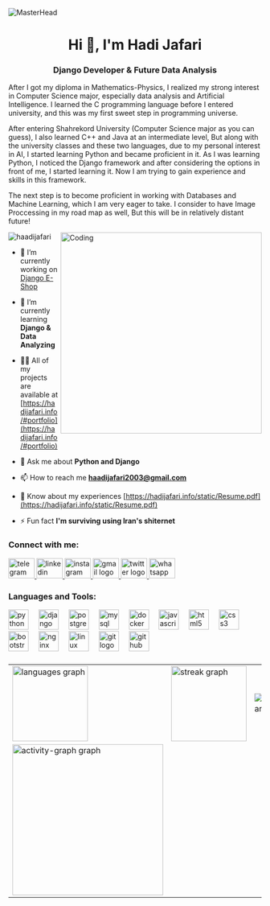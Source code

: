 ![MasterHead](https://www.sevenstarwebsolutions.com/wp-content/uploads/2019/06/django-banner-1.png) <!-- (musitelink.com) -->

<h1 align="center">Hi 👋, I'm Hadi Jafari</h1>
<h3 align="center">Django Developer & Future Data Analysis</h3>


<p>After I got my diploma in Mathematics-Physics, I realized my strong interest in Computer Science major, especially data analysis and Artificial Intelligence.
I learned the C programming language before I entered university, and this was my first sweet step in programming universe.</p>

<p>After entering Shahrekord University (Computer Science major as you can guess), I also learned C++ and Java at an intermediate level,
But along with the university classes and these two languages, due to my personal interest in AI, I started learning Python and became proficient in it.
As I was learning Python, I noticed the Django framework and after considering the options in front of me, I started learning it.
Now I am trying to gain experience and skills in this framework.</p>

<p>The next step is to become proficient in working with Databases and Machine Learning, which I am very eager to take.
I consider to have Image Proccessing in my road map as well, But this will be in relatively distant future!</p>
<img align="right" alt="Coding" width="400" src="https://cdn.dribbble.com/users/1162077/screenshots/3848914/programmer.gif">
<p align="left"> <img src="https://komarev.com/ghpvc/?username=haadijafari&label=Profile%20views&color=0e75b6&style=flat" alt="haadijafari" /> </p>

- 🔭 I’m currently working on [Django E-Shop](https://github.com/haadijafari/Basic_Eshop_Project)

- 🌱 I’m currently learning **Django & Data Analyzing**

- 👨‍💻 All of my projects are available at [https://hadijafari.info/#portfolio](https://hadijafari.info/#portfolio)

- 💬 Ask me about **Python and Django**

- 📫 How to reach me **haadijafari2003@gmail.com**

- 📄 Know about my experiences [https://hadijafari.info/static/Resume.pdf](https://hadijafari.info/static/Resume.pdf)

- ⚡ Fun fact **I'm surviving using Iran's shiternet**

<h3 align="left">Connect with me:</h3>
<div align="left">
  <a href="https://t.me/haadijafari" target="_blank">
    <img src="https://raw.githubusercontent.com/maurodesouza/profile-readme-generator/master/src/assets/icons/social/telegram/default.svg" width="52" height="40" alt="telegram logo"  />
  </a>
  <a href="https://linkedin.com/in/haadijafari" target="_blank">
    <img src="https://raw.githubusercontent.com/maurodesouza/profile-readme-generator/master/src/assets/icons/social/linkedin/default.svg" width="52" height="40" alt="linkedin logo"  />
  </a>
  <a href="https://instagram.com/haadijafari" target="_blank">
    <img src="https://raw.githubusercontent.com/maurodesouza/profile-readme-generator/master/src/assets/icons/social/instagram/default.svg" width="52" height="40" alt="instagram logo"  />
  </a>
  <a href="haadijafari2003#gmail.com" target="_blank">
    <img src="https://raw.githubusercontent.com/maurodesouza/profile-readme-generator/master/src/assets/icons/social/gmail/default.svg" width="52" height="40" alt="gmail logo"  />
  </a>
  <a href="https://x.com/haadijafari" target="_blank">
    <img src="https://raw.githubusercontent.com/maurodesouza/profile-readme-generator/master/src/assets/icons/social/twitter/default.svg" width="52" height="40" alt="twitter logo"  />
  </a>
  <a href="https://wa.me/+989373028477" target="_blank">
    <img src="https://raw.githubusercontent.com/maurodesouza/profile-readme-generator/master/src/assets/icons/social/whatsapp/default.svg" width="52" height="40" alt="whatsapp logo"  />
  </a>
</div>

###

<h3 align="left">Languages and Tools:</h3>
<div align="left">
  <img src="https://cdn.jsdelivr.net/gh/devicons/devicon/icons/python/python-original.svg" height="40" alt="python logo"  />
  <img width="12" />
  <img src="https://cdn.jsdelivr.net/gh/devicons/devicon/icons/django/django-plain.svg" height="40" alt="django logo"  />
  <img width="12" />
  <img src="https://cdn.jsdelivr.net/gh/devicons/devicon/icons/postgresql/postgresql-original.svg" height="40" alt="postgresql logo"  />
  <img width="12" />
  <img src="https://cdn.jsdelivr.net/gh/devicons/devicon/icons/mysql/mysql-original.svg" height="40" alt="mysql logo"  />
  <img width="12" />
  <img src="https://cdn.jsdelivr.net/gh/devicons/devicon/icons/docker/docker-original.svg" height="40" alt="docker logo"  />
  <img width="12" />
  <img src="https://cdn.jsdelivr.net/gh/devicons/devicon/icons/javascript/javascript-original.svg" height="40" alt="javascript logo"  />
  <img width="12" />
  <img src="https://cdn.jsdelivr.net/gh/devicons/devicon/icons/html5/html5-original.svg" height="40" alt="html5 logo"  />
  <img width="12" />
  <img src="https://cdn.jsdelivr.net/gh/devicons/devicon/icons/css3/css3-original.svg" height="40" alt="css3 logo"  />
  <img width="12" />
  <img src="https://cdn.jsdelivr.net/gh/devicons/devicon/icons/bootstrap/bootstrap-original.svg" height="40" alt="bootstrap logo"  />
  <img width="12" />
  <img src="https://cdn.jsdelivr.net/gh/devicons/devicon/icons/nginx/nginx-original.svg" height="40" alt="nginx logo"  />
  <img width="12" />
  <img src="https://cdn.jsdelivr.net/gh/devicons/devicon/icons/linux/linux-original.svg" height="40" alt="linux logo"  />
  <img width="12" />
  <img src="https://cdn.jsdelivr.net/gh/devicons/devicon/icons/git/git-original.svg" height="40" alt="git logo"  />
  <img width="12" />
  <img src="https://cdn.jsdelivr.net/gh/devicons/devicon/icons/github/github-original.svg" height="40" alt="github logo"  />
</div>

###

<table>
  <tr>
    <td>
      <img src="https://github-readme-stats.vercel.app/api/top-langs?username=haadijafari&locale=en&hide_title=false&layout=compact&card_width=320&langs_count=5&theme=dracula&hide_border=false&order=2" height="150" alt="languages graph"/>
    </td>
    <td>
      <img src="https://streak-stats.demolab.com?user=haadijafari&locale=en&mode=daily&theme=dracula&hide_border=false&border_radius=5&order=3" height="150" alt="streak graph"  />
    </td>
    <td>
      <img align="center" src="https://github-readme-stats.vercel.app/api?username=haadijafari&show_icons=true&locale=en" alt="haadijafari" />
    </td>
  </tr>
  <tr>
    <td>
      <img src="https://github-readme-activity-graph.vercel.app/graph?username=haadijafari&radius=16&theme=react&area=true&order=5" height="300" alt="activity-graph graph"  />
    </td>
  </tr>
</table>

